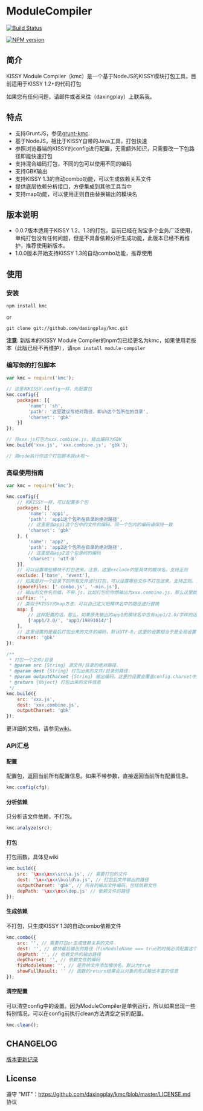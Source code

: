# ModuleCompiler

[![Build Status](https://secure.travis-ci.org/daxingplay/ModuleCompiler.png)](http://travis-ci.org/daxingplay/ModuleCompiler)

[![NPM version](https://badge.fury.io/js/kmc.png)](http://badge.fury.io/js/kmc)

## 简介

KISSY Module Compiler（kmc）是一个基于NodeJS的KISSY模块打包工具，目前适用于KISSY 1.2+的代码打包

如果您有任何问题，请邮件或者来往（daxingplay）上联系我。

## 特点

- 支持GruntJS，参见[grunt-kmc](https://github.com/daxingplay/grunt-kmc).
- 基于NodeJS，相比于KISSY自带的Java工具，打包快速
- 参照浏览器端的KISSY的config进行配置，无需额外知识，只需要改一下包路径即能快速打包
- 支持混合编码打包，不同的包可以使用不同的编码
- 支持GBK输出
- 支持KISSY 1.3的自动combo功能，可以生成依赖关系文件
- 提供底层依赖分析接口，方便集成到其他工具当中
- 支持map功能，可以使用正则自由替换输出的模块名

## 版本说明

- 0.0.7版本适用于KISSY 1.2、1.3的打包，目前已经在淘宝多个业务广泛使用，单纯打包没有任何问题，但是不具备依赖分析生成功能，此版本已经不再维护，推荐使用新版本。
- 1.0.0版本开始支持KISSY 1.3的自动combo功能，推荐使用

## 使用

### 安装
    npm install kmc

or

    git clone git://github.com/daxingplay/kmc.git

**注意**: 新版本的KISSY Module Compiler的npm包已经更名为kmc，如果使用老版本（此版已经不再维护），请`npm install module-compiler`

### 编写你的打包脚本

```js
var kmc = require('kmc');

// 这里和KISSY.config一样，先配置包
kmc.config({
    packages: [{
        'name': 'sh',
        'path': '这里建议写绝对路径，即sh这个包所在的目录',
        'charset': 'gbk'
    }]
});

// 将xxx.js打包为xxx.combine.js，输出编码为GBK
kmc.build('xxx.js', 'xxx.combine.js', 'gbk');

// 用node执行你这个打包脚本就ok啦～
```

### 高级使用指南

```js
var kmc = require('kmc');

kmc.config({
    // 和KISSY一样，可以配置多个包
    packages: [{
        'name': 'app1',
        'path': 'app1这个包所在目录的绝对路径',
        // 这里是指app1这个包中的文件的编码，同一个包内的编码请保持一致
        'charset': 'gbk'
    }, {
        'name': 'app2',
        'path': 'app2这个包所在目录的绝对路径',
        // 这里是指app2这个包源码的编码
        'charset': 'utf-8'
    }],
    // 可以设置哪些模块不打包进来。注意，这里exclude的是具体的模块名，支持正则
    exclude: ['base', 'event'],
    // 如果是对一个目录下的所有文件进行打包，可以设置哪些文件不打包进来，支持正则。注意和上面的exclude的配置的区别。
    ignoreFiles: ['.combo.js', '-min.js'],
    // 输出的文件名后缀，不带.js，比如打包后你想输出为xxx.combine.js，那么这里就配置为：.combine
    suffix: '',
    // 类似于KISSY的map方法，可以自己定义把模块名中的路径进行替换
    map: [
        // 这样配置的话，那么，如果原先输出的app1的模块名中含有app1/2.0/字样的话，就会被替换成app1/19891014/
        ['app1/2.0/', 'app1/19891014/']
    ],
    // 这里设置的是最后打包出来的文件的编码，默认UTF-8，这里的设置相当于是全局设置，下面build中的设置是针对单一打包实例的
    charset: 'gbk'
});

/**
 * 打包一个文件/目录
 * @param src {String} 源文件/目录的绝对路径.
 * @param dest {String} 打包出来的文件/目录的路径.
 * @param outputCharset {String} 输出编码，这里的设置会覆盖config.charset中的设置，默认UTF-8
 * @return {Object} 打包出来的文件信息
 */
kmc.build({
    src: 'xxx.js',
    dest: 'xxx.combine.js',
    outputCharset: 'gbk'
});
```

更详细的文档，请参见[wiki](https://github.com/daxingplay/kmc/wiki)。

### API汇总

#### 配置

配置包，返回当前所有配置信息。如果不带参数，直接返回当前所有配置信息。

```js
kmc.config(cfg);
```

#### 分析依赖

只分析该文件依赖，不打包。

```js
kmc.analyze(src);
```

#### 打包

打包函数，具体见wiki

```js
kmc.build({
	src: '\xxx\xxx\src\a.js', // 需要打包的文件
	dest: '\xxx\xxx\build\a.js', // 打包后文件输出的路径
	outputCharset: 'gbk', // 所有的输出文件编码，包括依赖文件
	depPath: '\xxx\xxx\dep.js' // 依赖文件的路径
});
```


#### 生成依赖

不打包，只生成KISSY 1.3的自动combo依赖文件

```js
kmc.combo({
	src: '', // 需要打包or生成依赖关系的文件
	dest: '', // 模块最后输出的路径（fixModuleName === true的时候必须配置这个选项，否则源文件的内容会被修改）
	depPath: '', // 依赖文件的输出路径
	depCharset: '', // 依赖文件的编码
	fixModuleName: '', // 是否给文件添加模块名，默认为true
	showFullResult: '' // 函数的return结果会以对象的形式输出丰富的信息
});
```

#### 清空配置

可以清空config中的设置。因为ModuleCompiler是单例运行，所以如果出现一些特别情况，可以在config前执行clean方法清空之前的配置。

```js
kmc.clean();
```


## CHANGELOG

[版本更新记录](https://github.com/daxingplay/kmc/blob/master/HISTORY.md)

## License
遵守 "MIT"：https://github.com/daxingplay/kmc/blob/master/LICENSE.md 协议